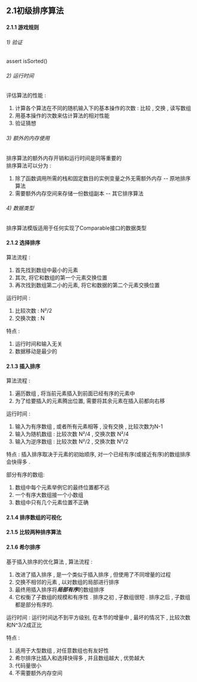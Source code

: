 ## 2.1初级排序算法
#### 2.1.1 游戏规则
###### 1) 验证
assert isSorted()
###### 2) 运行时间
评估算法的性能 : 
1.  计算各个算法在不同的随机输入下的基本操作的次数 : 比较 , 交换 , 读写数组
2.  用基本操作的次数来估计算法的相对性能
3.  验证猜想

###### 3) 额外的内存使用
排序算法的额外内存开销和运行时间是同等重要的    
排序算法可以分为 : 
1.  除了函数调用所需的栈和固定数目的实例变量之外无需额外内存 -- 原地排序算法
2.  需要额外内存空间来存储一份数组副本 -- 其它排序算法

###### 4) 数据类型
排序算法模版适用于任何实现了Comparable接口的数据类型

#### 2.1.2 选择排序
算法流程 : 
1.  首先找到数组中最小的元素
2.  其次, 将它和数组的第一个元素交换位置
3.  再次找到数组第二小的元素, 将它和数据的第二个元素交换位置

运行时间 : 
1. 比较次数 : N²/2
2. 交换次数 : N 

特点 : 
1.  运行时间和输入无关
2.  数据移动是最少的

#### 2.1.3 插入排序
算法流程 : 
1.  遍历数组 , 将当前元素插入到前面已经有序的元素中
2.  为了给要插入的元素腾出位置, 需要将其余元素在插入前都向右移

运行时间 : 
1.  输入为有序数组 , 或者所有元素相等 , 没有交换 , 比较次数为N-1
2.  输入为随机数组 : 比较次数 N²/4 , 交换次数 N²/4
3.  输入为逆序数组 : 比较次数 N²/2 , 交换次数 N²/2 

特点 : 
插入排序取决于元素的初始顺序, 对一个已经有序(或接近有序)的数组排序会快得多 . 

部分有序的数组: 
1.  数组中每个元素举例它的最终位置都不远
2.  一个有序大数组接一个小数组
3.  数组中只有几个元素位置不正确

#### 2.1.4 排序数组的可视化
#### 2.1.5 比较两种排序算法

#### 2.1.6 希尔排序
基于插入排序的优化算法 , 算法流程 :  
1.  改进了插入排序 , 是一个类似于插入排序 , 但使用了不同增量的过程
2.  交换不相邻的元素 , 以对数组的局部进行排序
3.  最终用插入排序将***局部有序***的数组排序
4.  它权衡了子数组的规模和有序性 . 排序之初 , 子数组很短 . 排序之后 , 子数组都是部分有序的. 

运行时间 : 运行时间达不到平方级别, 在本节的增量中 , 最坏的情况下 , 比较次数和N^3/2成正比

特点 : 
1.  适用于大型数组 , 对任意数组也有友好性
2.  希尔排序比插入和选择快得多 , 并且数组越大 , 优势越大
3.  代码量很小
4.  不需要额外内存空间

